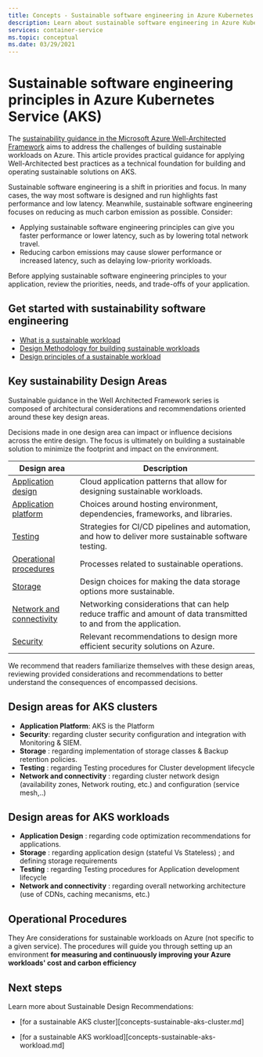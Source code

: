 ```yaml
---
title: Concepts - Sustainable software engineering in Azure Kubernetes Services (AKS)
description: Learn about sustainable software engineering in Azure Kubernetes Service (AKS).
services: container-service
ms.topic: conceptual
ms.date: 03/29/2021
---
```


# Sustainable software engineering principles in Azure Kubernetes Service (AKS)


The [sustainability guidance in the Microsoft Azure Well-Architected Framework](/azure/architecture/framework/sustainability/sustainability-get-started) aims to address the challenges of building sustainable workloads on Azure. This article provides practical guidance for applying Well-Architected best practices as a technical foundation for building and operating sustainable solutions on AKS.


Sustainable software engineering is a shift in priorities and focus. In many cases, the way most software is designed and run highlights fast performance and low latency. Meanwhile, sustainable software engineering focuses on reducing as much carbon emission as possible. Consider:

* Applying sustainable software engineering principles can give you faster performance or lower latency, such as by lowering total network travel. 
* Reducing carbon emissions may cause slower performance or increased latency, such as delaying low-priority workloads. 

Before applying sustainable software engineering principles to your application, review the priorities, needs, and trade-offs of your application.

## Get started with sustainability software engineering

* [What is a sustainable workload](/azure/architecture/framework/sustainability/sustainability-get-started)
* [Design Methodology for building sustainable workloads](/azure/architecture/framework/sustainability/sustainability-design-methodology)
* [Design principles of a sustainable workload](/azure/architecture/framework/sustainability/sustainability-design-principles)

## Key sustainability Design Areas

Sustainable guidance in the Well Architected Framework series is composed of architectural considerations and recommendations oriented around these key design areas.

Decisions made in one design area can impact or influence decisions across the entire design. The focus is ultimately on building a sustainable solution to minimize the footprint and impact on the environment.

|Design area|Description|
|---|---|
|[Application design](/azure/architecture/framework/sustainability/sustainability-application-design.md)|Cloud application patterns that allow for designing sustainable workloads.|
|[Application platform](/azure/architecture/framework/sustainability/sustainability-application-platform.md)|Choices around hosting environment, dependencies, frameworks, and libraries.|
|[Testing](/azure/architecture/framework/sustainability/sustainability-testing.md)|Strategies for CI/CD pipelines and automation, and how to deliver more sustainable software testing.|
|[Operational procedures](/azure/architecture/framework/sustainability/sustainability-operational-procedures.md)|Processes related to sustainable operations.|
|[Storage](sustainability-storage.md)|Design choices for making the data storage options more sustainable.|
|[Network and connectivity](/azure/architecture/framework/sustainability/sustainability-networking.md)|Networking considerations that can help reduce traffic and amount of data transmitted to and from the application.|
|[Security](/azure/architecture/framework/sustainability/sustainability-security.md)|Relevant recommendations to design more efficient security solutions on Azure.|

We recommend that readers familiarize themselves with these design areas, reviewing provided considerations and recommendations to better understand the consequences of encompassed decisions.

## Design areas for AKS clusters

* **Application Platform**: AKS is the Platform
* **Security**: regarding cluster security configuration and integration with Monitoring & SIEM.
* **Storage** : regarding implementation of storage classes & Backup retention policies.
* **Testing** : regarding Testing procedures for Cluster development lifecycle
* **Network and connectivity** : regarding cluster network design (availability zones, Network routing, etc.) and configuration (service mesh,..)


## Design areas for AKS workloads

* **Application Design** : regarding code optimization recommendations for applications.
* **Storage** : regarding application design (stateful Vs Stateless) ; and defining storage requirements
* **Testing** : regarding Testing procedures for Application development lifecycle
* **Network and connectivity** : regarding overall networking architecture (use of CDNs, caching mecanisms, etc.)


## Operational Procedures
They Are considerations for sustainable workloads on Azure (not specific to a given service). The procedures will guide you through setting up an environment **for measuring and continuously improving your Azure workloads' cost and carbon efficiency**


## Next steps

Learn more about Sustainable Design Recommendations:

* [for a sustainable AKS cluster][concepts-sustainable-aks-cluster.md]

* [for a sustainable AKS workload][concepts-sustainable-aks-workload.md]
